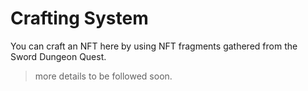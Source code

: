 # Crafting System

You can craft an NFT here by using NFT fragments gathered from the Sword Dungeon Quest.

> more details to be followed soon.
